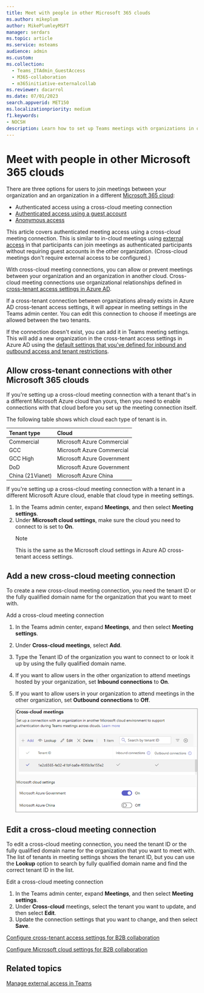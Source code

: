 ```yaml
---
title: Meet with people in other Microsoft 365 clouds
ms.author: mikeplum
author: MikePlumleyMSFT
manager: serdars
ms.topic: article
ms.service: msteams
audience: admin
ms.custom: 
ms.collection: 
  - Teams_ITAdmin_GuestAccess
  - M365-collaboration
  - m365initiative-externalcollab
ms.reviewer: dacarrol
ms.date: 07/01/2023
search.appverid: MET150
ms.localizationpriority: medium
f1.keywords:
- NOCSH
description: Learn how to set up Teams meetings with organizations in other Microsoft 365 clouds (for example, between commercial and DoD).
---
```


# Meet with people in other Microsoft 365 clouds

There are three options for users to join meetings between your organization and an organization in a different [Microsoft 365 cloud](/azure/active-directory/external-identities/cross-cloud-settings):

- Authenticated access using a cross-cloud meeting connection
- [Authenticated access using a guest account](/microsoft-365/solutions/collaborate-guests-cross-cloud)
- [Anonymous access](anonymous-users-in-meetings.md)

This article covers authenticated meeting access using a cross-cloud meeting connection. This is similar to in-cloud meetings using [external access](trusted-organizations-external-meetings-chat.md) in that participants can join meetings as authenticated participants without requiring guest accounts in the other organization. (Cross-cloud meetings don't require external access to be configured.)

With cross-cloud meeting connections, you can allow or prevent meetings between your organization and an organization in another cloud. Cross-cloud meeting connections use organizational relationships defined in [cross-tenant access settings in Azure AD](/azure/active-directory/external-identities/cross-tenant-access-settings-b2b-collaboration).

If a cross-tenant connection between organizations already exists in Azure AD cross-tenant access settings, it will appear in meeting settings in the Teams admin center. You can edit this connection to choose if meetings are allowed between the two tenants.

If the connection doesn't exist, you can add it in Teams meeting settings. This will add a new organization in the cross-tenant access settings in Azure AD using the [default settings that you've defined for inbound and outbound access and tenant restrictions](/azure/active-directory/external-identities/cross-tenant-access-settings-b2b-collaboration#configure-default-settings).

## Allow cross-tenant connections with other Microsoft 365 clouds

If you're setting up a cross-cloud meeting connection with a tenant that's in a different Microsoft Azure cloud than yours, then you need to enable connections with that cloud before you set up the meeting connection itself.

The following table shows which cloud each type of tenant is in.

|Tenant type|Cloud|
|:----------|:----|
|Commercial|Microsoft Azure Commercial|
|GCC|Microsoft Azure Commercial|
|GCC High|Microsoft Azure Government|
|DoD|Microsoft Azure Government|
|China (21Vianet)|Microsoft Azure China|

If you're setting up a cross-cloud meeting connection with a tenant in a different Microsoft Azure cloud, enable that cloud type in meeting settings.

1. In the Teams admin center, expand **Meetings**, and then select **Meeting settings**.
1. Under **Microsoft cloud settings**, make sure the cloud you need to connect to is set to **On**.
    > [!NOTE]
    > This is the same as the Microsoft cloud settings in Azure AD cross-tenant access settings.

## Add a new cross-cloud meeting connection

To create a new cross-cloud meeting connection, you need the tenant ID or the fully qualified domain name for the organization that you want to meet with.

Add a cross-cloud meeting connection
1. In the Teams admin center, expand **Meetings**, and then select **Meeting settings**.
1. Under **Cross-cloud meetings**, select **Add**.
1. Type the Tenant ID of the organization you want to connect to or look it up by using the fully qualified domain name.
1. If you want to allow users in the other organization to attend meetings hosted by your organization, set **Inbound connections** to **On**.
1. If you want to allow users in your organization to attend meetings in the other organization, set **Outbound connections** to **Off**.

    ![Screenshot of cross-cloud meetings settings in the Teams admin center.](media/cross-cloud-meetings-settings.png)

## Edit a cross-cloud meeting connection

To edit a cross-cloud meeting connection, you need the tenant ID or the fully qualified domain name for the organization that you want to meet with. The list of tenants in meeting settings shows the tenant ID, but you can use the **Lookup** option to search by fully qualified domain name and find the correct tenant ID in the list.

Edit a cross-cloud meeting connection
1. In the Teams admin center, expand **Meetings**, and then select **Meeting settings**.
1. Under **Cross-cloud** meetings, select the tenant you want to update, and then select **Edit**.
1. Update the connection settings that you want to change, and then select **Save**.




[Configure cross-tenant access settings for B2B collaboration](/azure/active-directory/external-identities/cross-tenant-access-settings-b2b-collaboration)

[Configure Microsoft cloud settings for B2B collaboration](/azure/active-directory/external-identities/cross-cloud-settings)



## Related topics

[Manage external access in Teams](manage-external-access.md)
